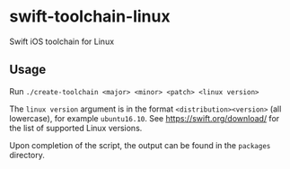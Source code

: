 # swift-toolchain-linux

Swift iOS toolchain for Linux

## Usage

Run `./create-toolchain <major> <minor> <patch> <linux version>`

The `linux version` argument is in the format `<distribution><version>` (all lowercase), for example `ubuntu16.10`. See <https://swift.org/download/> for the list of supported Linux versions.

Upon completion of the script, the output can be found in the `packages` directory.

